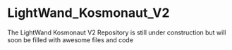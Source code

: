 # LightWand_Kosmonaut_V2
The LightWand Kosmonaut V2 Repository is still under construction but will soon be filled with awesome files and code
